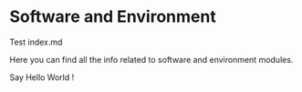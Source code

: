 # Software and Environment

Test index.md

Here you can find all the info related to software and environment modules.

Say Hello World !
